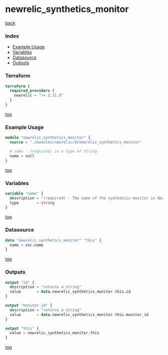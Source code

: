 # newrelic_synthetics_monitor

[back](../newrelic.md)

### Index

- [Example Usage](#example-usage)
- [Variables](#variables)
- [Datasource](#datasource)
- [Outputs](#outputs)

### Terraform

```terraform
terraform {
  required_providers {
    newrelic = ">= 2.21.0"
  }
}
```

[top](#index)

### Example Usage

```terraform
module "newrelic_synthetics_monitor" {
  source = "./modules/newrelic/d/newrelic_synthetics_monitor"

  # name - (required) is a type of string
  name = null
}
```

[top](#index)

### Variables

```terraform
variable "name" {
  description = "(required) - The name of the synthetics monitor in New Relic."
  type        = string
}
```

[top](#index)

### Datasource

```terraform
data "newrelic_synthetics_monitor" "this" {
  name = var.name
}
```

[top](#index)

### Outputs

```terraform
output "id" {
  description = "returns a string"
  value       = data.newrelic_synthetics_monitor.this.id
}

output "monitor_id" {
  description = "returns a string"
  value       = data.newrelic_synthetics_monitor.this.monitor_id
}

output "this" {
  value = newrelic_synthetics_monitor.this
}
```

[top](#index)